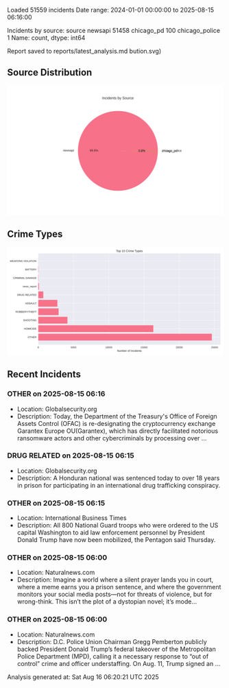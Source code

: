 
Loaded 51559 incidents
Date range: 2024-01-01 00:00:00 to 2025-08-15 06:16:00

Incidents by source:
source
newsapi           51458
chicago_pd          100
chicago_police        1
Name: count, dtype: int64

Report saved to reports/latest_analysis.md
bution.svg)

## Source Distribution
![Source Distribution](images/source_distribution.svg)

## Crime Types
![Crime Types](images/crime_types.svg)

## Recent Incidents

### OTHER on 2025-08-15 06:16
- Location: Globalsecurity.org
- Description: Today, the Department of the Treasury's Office of Foreign Assets Control (OFAC) is re-designating the cryptocurrency exchange Garantex Europe OU(Garantex), which has directly facilitated notorious ransomware actors and other cybercriminals by processing over …


### DRUG RELATED on 2025-08-15 06:15
- Location: Globalsecurity.org
- Description: A Honduran national was sentenced today to over 18 years in prison for participating in an international drug trafficking conspiracy.


### OTHER on 2025-08-15 06:15
- Location: International Business Times
- Description: All 800 National Guard troops who were ordered to the US capital Washington to aid law enforcement personnel by President Donald Trump have now been mobilized, the Pentagon said Thursday.


### OTHER on 2025-08-15 06:00
- Location: Naturalnews.com
- Description: Imagine a world where a silent prayer lands you in court, where a meme earns you a prison sentence, and where the government monitors your social media posts—not for threats of violence, but for wrong-think. This isn’t the plot of a dystopian novel; it’s mode…


### OTHER on 2025-08-15 06:00
- Location: Naturalnews.com
- Description: D.C. Police Union Chairman Gregg Pemberton publicly backed President Donald Trump’s federal takeover of the Metropolitan Police Department (MPD), calling it a necessary response to “out of control” crime and officer understaffing. On Aug. 11, Trump signed an …

Analysis generated at: Sat Aug 16 06:20:21 UTC 2025
